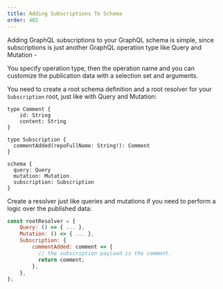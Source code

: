 ```yaml
---
title: Adding Subscriptions To Schema
order: 402
---
```


Adding GraphQL subscriptions to your GraphQL schema is simple, since subscriptions is just another GraphQL operation type like Query and Mutation - 

You specify operation type, then the operation name and you can customize the publication data with a selection set and arguments.

You need to create a root schema definition and a root resolver for your `Subscription` root, just like with Query and Mutation:

```
type Comment {
    id: String
    content: String
}

type Subscription {
  commentAdded(repoFullName: String!): Comment
}

schema {
  query: Query
  mutation: Mutation
  subscription: Subscription
}
```

Create a resolver just like queries and mutations if you need to perform a logic over the published data:

```js
const rootResolver = {
    Query: () => { ... },
    Mutation: () => { ... },
    Subscription: {
        commentAdded: comment => {
          // the subscription payload is the comment.
          return comment;
        },
    },
};
```

